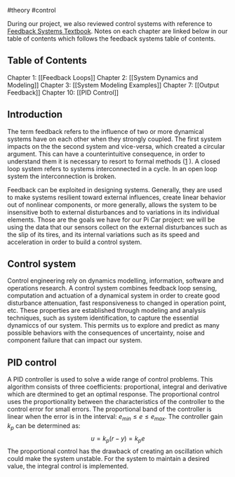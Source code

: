 #theory #control 

During our project, we also reviewed control systems with reference to [Feedback Systems Textbook](Documents/Feedback_Systems_Textbook.pdf). Notes on each chapter are linked below in our table of contents which follows the feedback systems table of contents.

## Table of Contents
Chapter 1: [[Feedback Loops]]
Chapter 2: [[System Dynamics and Modeling]]
Chapter 3: [[System Modeling Examples]]
Chapter 7: [[Output Feedback]]
Chapter 10: [[PID Control]]

## Introduction

The term feedback refers to the influence of two or more dynamical systems have on each other when they strongly coupled. The first system impacts on the the second system and vice-versa, which created a circular argument. This can have a counterintuitive consequence, in order to understand them it is necessary to resort to formal methods ([1](Documents/Feedback_Systems_Textbook.pdf) ). A closed loop system refers to systems interconnected in a cycle. In an open loop system the interconnection is broken.

Feedback can be exploited in designing systems. Generally, they are used to make systems resilient toward external influences, create linear behavior out of nonlinear components, or more generally, allows the system to be insensitive both to external disturbances and to variations in its individual elements. Those are the goals we have for our Pi Car project: we will be using the data that our sensors collect on the external disturbances such as the slip of its tires, and its internal variations such as its speed and acceleration in order to build a control system.

## Control system

Control engineering rely on dynamics modelling, information, software and operations research. A control system combines feedback loop sensing, computation and actuation of a dynamical system in order to create good disturbance attenuation, fast responsiveness to changed in operation point, etc. These properties are established through modeling and analysis techniques, such as system identification, to capture the essential dynamiccs of our system. This permits us to explore and predict as many possible behaviors with the consequences of uncertainty, noise and component failure that can impact our system.

## PID control

A PID controller is used to solve a wide range of control problems. This algorithm consists of three coefficients: proportional, integral and derivative which are dtermined to get an optimal response. The proportional control uses the proportionality between the characteristics of the controller to the control error for small errors. The proportional band of the controller is linear when the error is in the interval: $e_{min} \le e \le e_{max}$. The controller gain $k_p$ can be determined as:
$$
u = k_p(r-y) = k_pe
$$
The proportional control has the drawback of creating an oscillation which could make the system unstable. For the system to maintain a desired value, the integral control is implemented.
